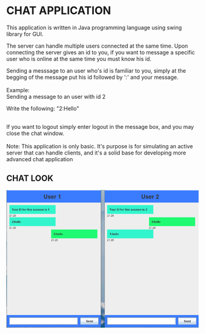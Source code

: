 <h1>CHAT APPLICATION</h1>

<p>This application is written in Java programming language using swing library for GUI.</p>
<p>The server can handle multiple users connected at the same time. Upon connecting the server gives an id to you, if you want to message a specific user who is online at the same time you must know his id.</p>
<p>Sending a messsage to an user who's id is familiar to you, simply at the begging of the message put his id followed by ':' and your message.</br>

</br>
Example:
</br>
Sending a message to an user with id 2</br>

Write the following: "2:Hello"

</br>
If you want to logout simply enter logout in the message box, and you may close the chat window.
</br>
</br>
<span>
Note:
This application is only basic. It's purpose is for simulating an active server that can handle clients, and it's a solid base for developing more advanced chat application</p>

<h2>CHAT LOOK</h2>
<p align="center">
  <img src="./preview/img1.png">
  </br>
  </br>
</p>
